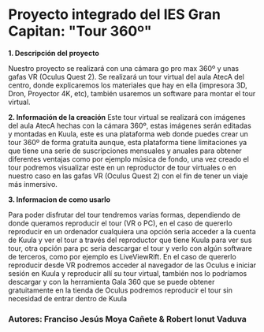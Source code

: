 # Proyecto integrado del IES Gran Capitan: "Tour 360º"

**1. Descripción del proyecto**


Nuestro proyecto se realizará con una cámara go pro max 360º y unas gafas VR (Oculus Quest 2). Se realizará un tour virtual del aula AtecA del 
centro, donde explicaremos los materiales que hay en ella (impresora 3D, Dron, Proyector 4K, etc), también usaremos un software para montar el tour virtual. 

**2. Información de la creación**
Este tour virtual se realizará con imágenes del aula AtecA hechas con la cámara 360º, estas imágenes serán editadas y montadas en Kuula, este es una plataforma web donde
puedes crear un tour 360º de forma gratuita aunque, esta plataforma tiene limitaciones ya que tiene una serie de suscripciones mensuales y anuales para obtener diferentes ventajas
como por ejemplo música de fondo, una vez creado el tour podremos visualizar este en un reproductor de tour virtuales o en nuestro caso en las gafas VR (Oculus Quest 2) con el 
fin de tener un viaje más inmersivo.


**3. Informacion de como usarlo**

Para poder disfrutar del tour tendremos varias formas, dependiendo de donde queramos reproducir el tour (VR o PC), en el caso de quererlo reproducir en un ordenador cualquiera
una opción seria acceder a la cuenta de Kuula y ver el tour a través del reproductor que tiene Kuula para ver sus tour, otra opción para pc seria descargar el tour y verlo 
con algún software de terceros, como por ejemplo es LiveViewRift. En el caso de quererlo reproducir desde VR podremos acceder al navegador de las Oculus e iniciar 
sesión en Kuula y reproducir allí su tour virtual, también nos lo podríamos descargar y con la herramienta Gala 360 que se puede obtener gratuitamente en la tienda de Oculus
podremos reproducir el tour sin necesidad de entrar dentro de Kuula


### Autores: Franciso Jesús Moya Cañete & Robert Ionut Vaduva
